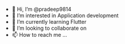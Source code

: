 - 👋 Hi, I’m @pradeep9814
- 👀 I’m interested in Application development
- 🌱 I’m currently learning Flutter
- 💞️ I’m looking to collaborate on 
- 📫 How to reach me ...

<!---
pradeep9814/pradeep9814 is a ✨ special ✨ repository because its `README.md` (this file) appears on your GitHub profile.
You can click the Preview link to take a look at your changes.
--->
